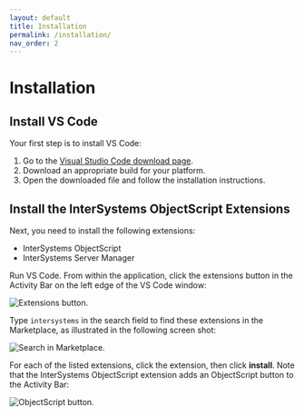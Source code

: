 ```yaml
---
layout: default
title: Installation
permalink: /installation/
nav_order: 2
---
```

# Installation

## Install VS Code

Your first step is to install VS Code:

1. Go to the [Visual Studio Code download page](https://code.visualstudio.com/).
2. Download an appropriate build for your platform.
3. Open the downloaded file and follow the installation instructions.

## Install the InterSystems ObjectScript Extensions

Next, you need to install the following extensions:

- InterSystems ObjectScript
- InterSystems Server Manager

Run VS Code. From within the application, click the extensions button in the Activity Bar on the left edge of the VS Code window:

![Extensions button.](../assets/images/extensions.png "extensions button")

Type `intersystems` in the search field to find these extensions in the Marketplace, as illustrated in the following screen shot:

![Search in Marketplace.](../assets/images/marketplace.png "search in marketplace")

For each of the listed extensions, click the extension, then click **install**. Note that the InterSystems ObjectScript extension adds an ObjectScript button to the Activity Bar:

![ObjectScript button.](../assets/images/objectscript.png "objectscript button")
